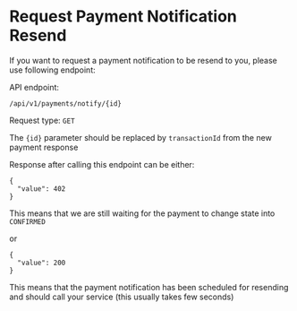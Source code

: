 # Request Payment Notification Resend
If you want to request a payment notification to be resend to you, please use following endpoint:

API endpoint:

```
/api/v1/payments/notify/{id}
```
Request type: `GET`


The `{id}` parameter should be replaced by `transactionId` from the new payment response

Response after calling this endpoint can be either:

```
{
  "value": 402
}
```

This means that we are still waiting for the payment to change state into `CONFIRMED`

or

```
{
  "value": 200
}
```

This means that the payment notification has been scheduled for resending and should call your service (this usually takes few seconds)
